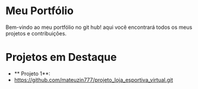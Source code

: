 # Meu Portfólio #
Bem-vindo ao meu portfólio no git hub!
aqui você encontrará todos os meus projetos e contribuições.

# Projetos em Destaque 
- ** Projeto 1**:
- https://github.com/mateuzin777/projeto_loja_esportiva_virtual.git
